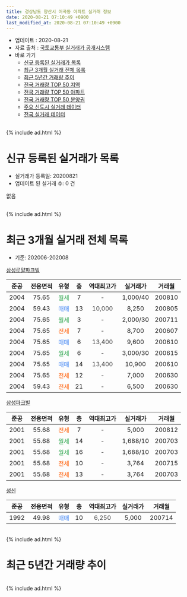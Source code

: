 ```yaml
---
title: 경상남도 양산시 어곡동 아파트 실거래 정보
date: 2020-08-21 07:10:49 +0900
last_modified_at: 2020-08-21 07:10:49 +0900
---
```


* 업데이트 : 2020-08-21
* 자료 출처 : [국토교통부 실거래가 공개시스템](http://rt.molit.go.kr)
* 바로 가기
    * [신규 등록된 실거래가 목록](#신규-등록된-실거래가-목록)
    * [최근 3개월 실거래 전체 목록](#최근-3개월-실거래-전체-목록)
    * [최근 5년간 거래량 추이](#최근-5년간-거래량-추이)
    * [전국 거래량 TOP 50 지역](https://inasie.github.io/apt-trade-info/최근-3개월-전국에서-가장-거래가-많이-발생한-지역)
    * [전국 거래량 TOP 50 아파트](https://inasie.github.io/apt-trade-info/최근-3개월-전국에서-가장-거래가-많이-발생한-아파트)
    * [전국 거래량 TOP 50 분양권](https://inasie.github.io/apt-trade-info/최근-3개월-전국에서-가장-거래가-많이-발생한-분양권)
    * [주요 신도시 실거래 데이터](https://inasie.github.io/apt-trade-info/주요-신도시)
    * [전국 실거래 데이터](https://inasie.github.io/apt-trade-info/전국)
<br>
{% include ad.html %}
<br>

# 신규 등록된 실거래가 목록
* 실거래가 등록일: 20200821
* 업데이트 된 실거래 수: 0 건

없음

<br>
{% include ad.html %}
<br>

# 최근 3개월 실거래 전체 목록
* 기준: 202006-202008


[삼성로얄파크빌](https://search.naver.com/search.naver?query=%EA%B2%BD%EC%83%81%EB%82%A8%EB%8F%84+%EC%96%91%EC%82%B0%EC%8B%9C+%EC%96%B4%EA%B3%A1%EB%8F%99+%EC%82%BC%EC%84%B1%EB%A1%9C%EC%96%84%ED%8C%8C%ED%81%AC%EB%B9%8C)

|준공|전용면적|유형|층|역대최고가|실거래가|거래월|
|:---:|:---:|:---:|:---:|:---:|:---:|:---:|
|2004|75.65|<span style="color:#34a853">월세</span>|7|<span style="color:#444444">-</span>|1,000/40|200810|
|2004|59.43|<span style="color:#4285f3">매매</span>|13|<span style="color:#444444">10,000</span>|8,250|200805|
|2004|75.65|<span style="color:#34a853">월세</span>|3|<span style="color:#444444">-</span>|2,000/30|200711|
|2004|75.65|<span style="color:#ff5a00">전세</span>|7|<span style="color:#444444">-</span>|8,700|200607|
|2004|75.65|<span style="color:#4285f3">매매</span>|6|<span style="color:#444444">13,400</span>|9,600|200610|
|2004|75.65|<span style="color:#34a853">월세</span>|6|<span style="color:#444444">-</span>|3,000/30|200615|
|2004|75.65|<span style="color:#4285f3">매매</span>|14|<span style="color:#444444">13,400</span>|10,900|200610|
|2004|75.65|<span style="color:#ff5a00">전세</span>|12|<span style="color:#444444">-</span>|7,000|200630|
|2004|59.43|<span style="color:#ff5a00">전세</span>|21|<span style="color:#444444">-</span>|6,500|200630|

[삼성파크빌](https://search.naver.com/search.naver?query=%EA%B2%BD%EC%83%81%EB%82%A8%EB%8F%84+%EC%96%91%EC%82%B0%EC%8B%9C+%EC%96%B4%EA%B3%A1%EB%8F%99+%EC%82%BC%EC%84%B1%ED%8C%8C%ED%81%AC%EB%B9%8C)

|준공|전용면적|유형|층|역대최고가|실거래가|거래월|
|:---:|:---:|:---:|:---:|:---:|:---:|:---:|
|2001|55.68|<span style="color:#ff5a00">전세</span>|7|<span style="color:#444444">-</span>|5,000|200812|
|2001|55.68|<span style="color:#34a853">월세</span>|14|<span style="color:#444444">-</span>|1,688/10|200703|
|2001|55.68|<span style="color:#34a853">월세</span>|16|<span style="color:#444444">-</span>|1,688/10|200703|
|2001|55.68|<span style="color:#ff5a00">전세</span>|10|<span style="color:#444444">-</span>|3,764|200715|
|2001|55.68|<span style="color:#ff5a00">전세</span>|13|<span style="color:#444444">-</span>|3,764|200703|

[성신](https://search.naver.com/search.naver?query=%EA%B2%BD%EC%83%81%EB%82%A8%EB%8F%84+%EC%96%91%EC%82%B0%EC%8B%9C+%EC%96%B4%EA%B3%A1%EB%8F%99+%EC%84%B1%EC%8B%A0)

|준공|전용면적|유형|층|역대최고가|실거래가|거래월|
|:---:|:---:|:---:|:---:|:---:|:---:|:---:|
|1992|49.98|<span style="color:#4285f3">매매</span>|10|<span style="color:#444444">6,250</span>|5,000|200714|


<br>
{% include ad.html %}
<br>

# 최근 5년간 거래량 추이


<div style="width:100%;">
    <canvas id="deal_progress" height="200"></canvas>
</div>

<script>
new Chart(document.getElementById("deal_progress"), {
    type: 'line',
    data: {
        labels: ['201508','201509','201510','201511','201512','201601','201602','201603','201604','201605','201606','201607','201608','201609','201610','201611','201612','201701','201702','201703','201704','201705','201706','201707','201708','201709','201710','201711','201712','201801','201802','201803','201804','201805','201806','201807','201808','201809','201810','201811','201812','201901','201902','201903','201904','201905','201906','201907','201908','201909','201910','201911','201912','202001','202002','202003','202004','202005','202006','202007','202008'],
        datasets: [{
            label: '매매',
            pointRadius: 1,
            data: [4, 9, 6, 6, 6, 4, 6, 7, 11, 7, 4, 6, 11, 15, 11, 9, 3, 8, 3, 6, 7, 8, 3, 5, 5, 5, 4, 3, 4, 2, 3, 3, 7, 2, 1, 2, 4, 2, 5, 1, 1, 1, 3, 3, 2, 2, 2, 3, 3, 0, 1, 5, 3, 1, 3, 4, 3, 13, 2, 1, 1],
            borderColor: "rgba(255, 201, 14, 1)",
            backgroundColor: "rgba(255, 201, 14, 0.5)",
            fill: false,
            lineTension: 0
        },{
            label: '전월세',
            pointRadius: 1,
            data: [2, 1, 1, 3, 3, 3, 2, 4, 3, 3, 2, 3, 2, 3, 3, 2, 13, 2, 0, 6, 3, 3, 3, 2, 10, 4, 2, 2, 0, 7, 1, 10, 3, 3, 2, 2, 1, 0, 2, 3, 5, 3, 1, 1, 2, 1, 3, 3, 2, 9, 3, 2, 3, 0, 5, 1, 2, 4, 4, 5, 2],
            borderColor: "rgba(0, 141, 185, 1)",
            backgroundColor: "rgba(0, 141, 185, 0.5)",
            fill: false,
            lineTension: 0
        }
        ]
    },
    options: {
        responsive: true,
        title: {
            display: false
        },
        tooltips: {
            mode: 'index',
            intersect: false
        },
        hover: {
            mode: 'nearest',
            intersect: true
        },
        scales: {
            xAxes: [{
                display: true,
                scaleLabel: {
                    display: true,
                    labelString: '년/월'
                }
            }],
            yAxes: [{
                display: true,
                ticks: {
                    suggestedMin: 0,
                },
                scaleLabel: {
                    display: true,
                    labelString: '실거래 수'
                }
            }]
        }
    }
});

</script>


<br>
{% include ad.html %}
<br>

